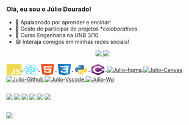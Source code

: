 ### Olá, eu sou o Júlio Dourado!

- 🌱 Apaixonado por aprender e ensinar!
- 👯 Gosto de participar de projetos **colaborativos*.
- 🤔 Curso Engenharia na UNB 3/10.
- 😄 Interaja comigos em minhas redes sociais!



<div align="center">
  <a href="https://github.com/typejulio">
    <img height="160em"
      src="https://github-readme-stats.vercel.app/api?username=typejulio&show_icons=true&theme=cobalt&include_all_commits=true&count_private=true" />
    <img height="160em"
      src="https://github-readme-stats.vercel.app/api/top-langs/?username=typejulio&layout=compact&langs_count=7&theme=cobalt" />
</div>


<div style="display: inline_block"><br>
  <img align="center" alt="Julio-Js" height="30" width="40"
    src="https://raw.githubusercontent.com/devicons/devicon/master/icons/javascript/javascript-plain.svg">
  <img align="center" alt="Julio-React" height="30" width="40"
    src="https://raw.githubusercontent.com/devicons/devicon/master/icons/react/react-original.svg">
  <img align="center" alt="Julio-HTML" height="30" width="40"
    src="https://raw.githubusercontent.com/devicons/devicon/master/icons/html5/html5-original.svg">
  <img align="center" alt="Julio-CSS" height="30" width="40"
    src="https://raw.githubusercontent.com/devicons/devicon/master/icons/css3/css3-original.svg">
  <img align="center" alt="Julio-Python" height="30" width="40"
    src="https://raw.githubusercontent.com/devicons/devicon/master/icons/python/python-original.svg">
  <img align="center" alt="Julio-Csharp" height="30" width="40"
    src="https://raw.githubusercontent.com/devicons/devicon/master/icons/csharp/csharp-original.svg">
  <img align="center" alt="Julio-figma" height="30" width="40"
    src="https://cdn.jsdelivr.net/gh/devicons/devicon/icons/figma/figma-original.svg" />
  <img align="center" alt="Julio-Canvas" height="30" width="40"
    src="https://cdn.jsdelivr.net/gh/devicons/devicon/icons/canva/canva-original.svg" />
  <img align="center" alt="Julio-Github" height="30" width="40"
    src="https://cdn.jsdelivr.net/gh/devicons/devicon/icons/github/github-original.svg" />
  <img align="center" alt="Julio-Vscode" height="30" width="40"
    src="https://cdn.jsdelivr.net/gh/devicons/devicon/icons/vscode/vscode-original.svg" />
  <img align="center" alt="Julio-Wp" height="30" width="40"
    src="https://cdn.jsdelivr.net/gh/devicons/devicon/icons/wordpress/wordpress-original.svg" />
</div>

##

<div>
  <a href="https://www.youtube.com/channel/UCuvBhQfvwMjxV558u0j6akQ" target="_blank"><img
      src="https://img.shields.io/badge/YouTube-FF0000?style=for-the-badge&logo=youtube&logoColor=white"></a>
  <a href="https://instagram.com/juliorx_/" target="_blank"><img
      src="https://img.shields.io/badge/-Instagram-%23E4405F?style=for-the-badge&logo=instagram&logoColor=white"
      target="_blank"></a>
  <a href="https://www.twitch.tv/#" target="_blank"><img
      src="https://img.shields.io/badge/Twitch-9146FF?style=for-the-badge&logo=twitch&logoColor=white"
      target="_blank"></a>
  <a href="https://discord.gg/julio#0006" target="_blank"><img
      src="https://img.shields.io/badge/Discord-7289DA?style=for-the-badge&logo=discord&logoColor=white"
      target="_blank"></a>
  <a href="mailto:juliodourado419@gmail.com"><img
      src="https://img.shields.io/badge/-Gmail-%23333?style=for-the-badge&logo=gmail&logoColor=white"
      target="_blank"></a>
  <a href="https://www.linkedin.com/in/julio-cesar-almeida-dourado/" target="_blank"><img
      src="https://img.shields.io/badge/-LinkedIn-%230077B5?style=for-the-badge&logo=linkedin&logoColor=white"
      target="_blank"></a>

</div>
  
##

  <img src="https://activity-graph.herokuapp.com/graph?username=typejulio&bg_color=121214&color=ffffff&line=8B008B&point=0891b2&area_color=121214&area=true&hide_border=true&custom_title=GitHub%20Commits%20Graph"
      target="_blank" height="270em">
  

